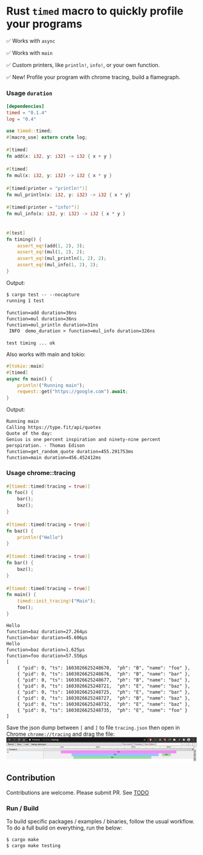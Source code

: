 # Rust `timed` macro to quickly profile your programs

✅ Works with `async`

✅ Works with `main`

✅ Custom printers, like `println!`, `info!`, or your own function.

✅ New! Profile your program with chrome tracing, build a flamegraph.

### Usage `duration`

```toml
[dependencies]
timed = "0.1.4"
log = "0.4"
```

```rust
use timed::timed;
#[macro_use] extern crate log;

#[timed]
fn add(x: i32, y: i32) -> i32 { x + y }

#[timed]
fn mul(x: i32, y: i32) -> i32 { x * y }

#[timed(printer = "println!")]
fn mul_println(x: i32, y: i32) -> i32 { x * y}

#[timed(printer = "info!")]
fn mul_info(x: i32, y: i32) -> i32 { x * y }


#[test]
fn timing() {
    assert_eq!(add(1, 2), 3);
    assert_eq!(mul(1, 2), 2);
    assert_eq!(mul_println(1, 2), 2);
    assert_eq!(mul_info(1, 2), 2);
}
```


Output:

```
$ cargo test -- --nocapture
running 1 test

function=add duration=36ns
function=mul duration=36ns
function=mul_println duration=31ns
 INFO  demo_duration > function=mul_info duration=326ns

test timing ... ok
```

Also works with main and tokio:

```rust
#[tokio::main]
#[timed]
async fn main() {
    println!("Running main");
    reqwest::get("https://google.com").await;
}
```

Output:

```
Running main
Calling https://type.fit/api/quotes
Quote of the day: 
Genius is one percent inspiration and ninety-nine percent perspiration. - Thomas Edison
function=get_random_quote duration=455.291753ms
function=main duration=456.452412ms
```

### Usage chrome::tracing

```rust
#[timed::timed(tracing = true)]
fn foo() {
    bar();
    baz();
}

#[timed::timed(tracing = true)]
fn baz() {
    println!("Hello")
}

#[timed::timed(tracing = true)]
fn bar() {
    baz();
}

#[timed::timed(tracing = true)]
fn main() {
    timed::init_tracing!("Main");
    foo();
}

```

```shell script
Hello
function=baz duration=27.264µs
function=bar duration=45.606µs
Hello
function=baz duration=1.625µs
function=foo duration=57.556µs
[
    { "pid": 0, "ts": 1603026625248670,  "ph": "B", "name": "foo" },
    { "pid": 0, "ts": 1603026625248676,  "ph": "B", "name": "bar" },
    { "pid": 0, "ts": 1603026625248677,  "ph": "B", "name": "baz" },
    { "pid": 0, "ts": 1603026625248721,  "ph": "E", "name": "baz" },
    { "pid": 0, "ts": 1603026625248725,  "ph": "E", "name": "bar" },
    { "pid": 0, "ts": 1603026625248727,  "ph": "B", "name": "baz" },
    { "pid": 0, "ts": 1603026625248732,  "ph": "E", "name": "baz" },
    { "pid": 0, "ts": 1603026625248735,  "ph": "E", "name": "foo" }
]

```

Save the json dump between `[` and `]` to file `tracing.json` then open in Chrome `chrome://tracing` and drag the file:
<img src="docs/tracing_demo.png" />

## Contribution
Contributions are welcome. Please submit PR.
See [TODO](TODO.md)

### Run / Build

To build specific packages / examples / binaries, follow the usual workflow. To do a full build on everything, run the below:

```shell script
$ cargo make
$ cargo make testing
```